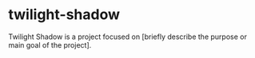# twilight-shadow
Twilight Shadow is a project focused on [briefly describe the purpose or main goal of the project].
